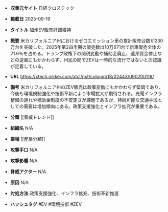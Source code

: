 - **収集元サイト**
日経クロステック

- **掲載日**
2025-09-19

- **タイトル**
加州EV販売好調維持

- **概要**
米カリフォルニア州におけるゼロエミッション車の累計販売台数が230万台を突破した。2025年第2四半期の販売数は10万671台で新車販売全体の21.6％を占める。トランプ政権下の関税変動や補助金廃止、連邦資金停止などの逆風にもかかわらず、州民の間でZEVは一時的な流行ではないとの認識が定着している。

- **URL**
https://xtech.nikkei.com/atcl/nxt/column/18/02443/090200118/

- **備考**
米カリフォルニア州のZEV販売は政策変動にもかかわらず堅調であり、今後も環境規制強化や技術革新により市場拡大が期待される。充電インフラ整備の遅れや補助金制度の不安定さが課題であるが、持続可能な交通手段としての需要は増加傾向にある。政策支援強化とインフラ拡充が重要である。

- **分類**
[[脅威トレンド]]

- **組織名**
N/A

- **業種**
[[産業分類]]

- **攻撃手口**
N/A

- **攻撃影響**
N/A

- **脅威アクター**
N/A

- **原因**
N/A

- **対処方法**
政策支援強化、インフラ拡充、技術革新推進

- **ハッシュタグ**
#EV #環境技術 #ZEV
